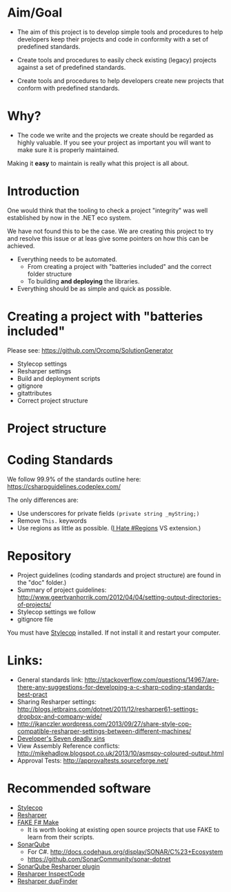 # Aim/Goal

- The aim of this project is to develop simple tools and procedures to help developers keep their projects and code in conformity with a set of predefined standards.

- Create tools and procedures to easily check existing (legacy) projects against a set of predefined standards.

- Create tools and procedures to help developers create new projects that conform with predefined standards.


# Why?

- The code we write and the projects we create should be regarded as highly valuable. If you  see your project as important you will want to make sure it is properly maintained.

Making it **easy** to maintain is really what this project is all about.


# Introduction

One would think that the tooling to check a project "integrity" was well established by now in the .NET eco system.

We have not found this to be the case.
We are creating this project to try and resolve this issue or at leas give some pointers on how this can be achieved.

- Everything needs to be automated.
	- From creating a project with "batteries included" and the correct folder structure
	- To building **and deploying** the libraries.
- Everything should be as simple and quick as possible.


# Creating a project with "batteries included"

Please see: https://github.com/Orcomp/SolutionGenerator

- Stylecop settings
- Resharper settings
- Build and deployment scripts
- gitignore
- gitattributes
- Correct project structure

# Project structure


# Coding Standards

We follow 99.9% of the standards outline here: https://csharpguidelines.codeplex.com/

The only differences are:

- Use underscores for private fields ```(private string _myString;)```
- Remove ```This.``` keywords
- Use regions as little as possible. ([I Hate #Regions](http://visualstudiogallery.msdn.microsoft.com/0ca60d35-1e02-43b7-bf59-ac7deb9afbca) VS extension.)

# Repository

- Project guidelines (coding standards and project structure) are found in the "doc" folder.)
- Summary of project guidelines: http://www.geertvanhorrik.com/2012/04/04/setting-output-directories-of-projects/
- Stylecop settings we follow
- gitignore file

You must have [Stylecop](https://stylecop.codeplex.com/) installed. If not install it and restart your computer.

# Links:

- General standards link: http://stackoverflow.com/questions/14967/are-there-any-suggestions-for-developing-a-c-sharp-coding-standards-best-pract
- Sharing Resharper settings: http://blogs.jetbrains.com/dotnet/2011/12/resharper61-settings-dropbox-and-company-wide/
- http://jkanczler.wordpress.com/2013/09/27/share-style-cop-compatible-resharper-settings-between-different-machines/
- [Developer's Seven deadly sins](http://docs.codehaus.org/display/SONAR/Developers%27+Seven+Deadly+Sins)
- View Assembly Reference conflicts: http://mikehadlow.blogspot.co.uk/2013/10/asmspy-coloured-output.html
- Approval Tests: http://approvaltests.sourceforge.net/

# Recommended software

- [Stylecop](https://stylecop.codeplex.com/)
- [Resharper](http://www.jetbrains.com/resharper/)
- [FAKE F# Make](http://fsharp.github.io/FAKE/)
	- It is worth looking at existing open source projects that use FAKE to learn from their scripts.
- [SonarQube](http://www.sonarqube.org/)
	- For C#. http://docs.codehaus.org/display/SONAR/C%23+Ecosystem
	- https://github.com/SonarCommunity/sonar-dotnet
- [SonarQube Resharper plugin](https://github.com/SonarCommunity/sonar-dotnet-resharper)
- [Resharper InspectCode](http://confluence.jetbrains.com/display/NETCOM/Introducing+InspectCode)
- [Resharper dupFinder](http://confluence.jetbrains.com/display/NETCOM/Introducing+ReSharper+Command+Line+Tools)